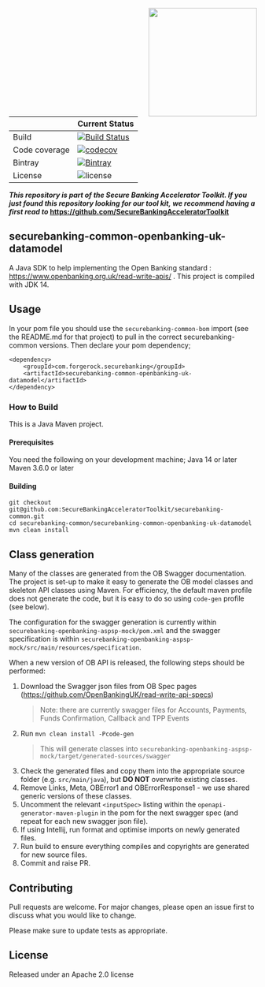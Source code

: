 [<img src="https://raw.githubusercontent.com/ForgeRock/forgerock-logo-dev/master/Logo-fr-dev.png" align="right" width="220px"/>](https://developer.forgerock.com/)

<!--TODO: fix up these references! -->
| |Current Status|
|---|---|
|Build|[![Build Status](https://img.shields.io/endpoint.svg?url=https%3A%2F%2Factions-badge.atrox.dev%2FOpenBankingToolkit%2Fopenbanking-uk-datamodel%2Fbadge%3Fref%3Dmaster&style=flat)](https://actions-badge.atrox.dev/OpenBankingToolkit/openbanking-uk-datamodel/goto?ref=master)|
|Code coverage|[![codecov](https://codecov.io/gh/OpenBankingToolkit/openbanking-uk-datamodel/branch/master/graph/badge.svg)](https://codecov.io/gh/OpenBankingToolkit/openbanking-uk-datamodel)
|Bintray|[![Bintray](https://img.shields.io/bintray/v/openbanking-toolkit/OpenBankingToolkit/openbanking-uk-datamodel.svg?maxAge=2592000)](https://bintray.com/openbanking-toolkit/OpenBankingToolkit/openbanking-uk-datamodel)|
|License|![license](https://img.shields.io/github/license/ACRA/acra.svg)|

**_This repository is part of the Secure Banking Accelerator Toolkit. If you just found this repository looking for our tool kit,_
_we recommend having a first read to_ https://github.com/SecureBankingAcceleratorToolkit**

## securebanking-common-openbanking-uk-datamodel

A Java SDK to help implementing the Open Banking standard : https://www.openbanking.org.uk/read-write-apis/  .
This project is compiled with JDK 14.

## Usage

In your pom file you should use the `securebanking-common-bom` import (see the README.md for that project) to pull in the correct securebanking-common versions. Then declare your pom dependency;

```
<dependency>
    <groupId>com.forgerock.securebanking</groupId>
    <artifactId>securebanking-common-openbanking-uk-datamodel</artifactId>
</dependency>

```

### How to Build

This is a Java Maven project. 

#### Prerequisites

You need the following on your development machine;
Java 14 or later
Maven 3.6.0 or later

#### Building

```
git checkout git@github.com:SecureBankingAcceleratorToolkit/securebanking-common.git
cd securebanking-common/securebanking-common-openbanking-uk-datamodel
mvn clean install
```

## Class generation
Many of the classes are generated from the OB Swagger documentation. The project is set-up to make it easy to generate
the  OB model classes and skeleton API classes using Maven. For efficiency, the default maven profile does not generate
the code, but it is easy to do so using `code-gen` profile (see below).

The configuration for the swagger generation is currently within `securebanking-openbanking-aspsp-mock/pom.xml` 
and the swagger specification is within `securebanking-openbanking-aspsp-mock/src/main/resources/specification`.

When a new version of OB API is released, the following steps should be performed:
 1. Download the Swagger json files from OB Spec pages (https://github.com/OpenBankingUK/read-write-api-specs)
    > Note: there are currently swagger files for Accounts, Payments, Funds Confirmation, Callback and TPP Events
 1. Run ```mvn clean install -Pcode-gen```
    > This will generate classes into `securebanking-openbanking-aspsp-mock/target/generated-sources/swagger`
 1. Check the generated files and copy them into the appropriate source folder (e.g. `src/main/java`), but **DO NOT**
 overwrite existing classes.
 1. Remove Links, Meta, OBError1 and OBErrorResponse1 - we use shared generic versions of these classes.
 1. Uncomment the relevant `<inputSpec>` listing within the `openapi-generator-maven-plugin` in the pom for the next
 swagger spec (and repeat for each new swagger json file).
 1. If using Intellij, run format and optimise imports on newly generated files.
 1. Run build to ensure everything compiles and copyrights are generated for new source files.
 1. Commit and raise PR.

## Contributing

Pull requests are welcome. For major changes, please open an issue first to discuss what you would like to change.

Please make sure to update tests as appropriate.

## License 

Released under an Apache 2.0 license